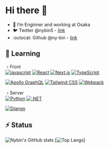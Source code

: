 <!--
**ny-bin/ny-bin** is a ✨ _special_ ✨ repository because its `README.md` (this file) appears on your GitHub profile.

Here are some ideas to get you started:

- 🔭 I’m currently working on ...
- 🌱 I’m currently learning ...
- 👯 I’m looking to collaborate on ...
- 🤔 I’m looking for help with ...
- 💬 Ask me about ...
- 📫 How to reach me: ...
- 😄 Pronouns: ...
- ⚡ Fun fact: ...
-->

#  Hi there 👋
- 🔭 I’m Enginner and working at Osaka
- :bird: Twitter @nybin5 - [link](https://twitter.com/nybin5)
- :octocat: Github @ny-bin - [link](https://github.com/ny-bin)

## 🌱 Learning

・Front  
[![javascript](https://img.shields.io/badge/-javascript-ffffff?style=for-the-badge&labelColor=F7DF1E&logoColor=ffffff&color=f5f5f5&logo=javascript)](https://developer.mozilla.org/en-US/docs/Web/javascript)
[![React](https://img.shields.io/badge/-React-ffffff?style=for-the-badge&labelColor=000000&logoColor=61dafb&color=f5f5f5&logo=React)](https://reactjs.org//)
[![Next.js](https://img.shields.io/badge/-Next.js-ffffff?style=for-the-badge&labelColor=fff&logoColor=000&color=f5f5f5&logo=Next.js)](https://nextjs.org/)
[![TypeScript](https://img.shields.io/badge/-TypeScript-ffffff?style=for-the-badge&labelColor=fff&logoColor=3178C6&color=f5f5f5&logo=TypeScript)](https://www.typescriptlang.org/)

[![Apollo GraphQL](https://img.shields.io/badge/-Apollo%20GraphQL-ffffff?style=for-the-badge&labelColor=fff&logoColor=000&color=f5f5f5&logo=Apollo%20GraphQL)](https://webpack.js.org/)
[![Tailwind CSS](https://img.shields.io/badge/-tailwind_css-ffffff?style=for-the-badge&labelColor=38B2AC&logoColor=ffffff&color=f5f5f5&logo=tailwind-css)](https://tailwindcss.com/)
[![Webpack](https://img.shields.io/badge/-webpack-ffffff?style=for-the-badge&labelColor=8DD6F9&logoColor=ffffff&color=f5f5f5&logo=webpack)](https://webpack.js.org/)


・Server  
[![Python](https://img.shields.io/badge/-Python-ffffff?style=for-the-badge&labelColor=3776AB&logoColor=ffffff&color=f5f5f5&logo=python)](https://www.python.org/)
[![.NET](https://img.shields.io/badge/-.NET-ffffff?style=for-the-badge&labelColor=fff&logoColor=512BD4&color=f5f5f5&logo=.NET)](https://docs.microsoft.com/ja-jp/aspnet/core/?view=aspnetcore-5.0)


[![Django](https://img.shields.io/badge/-Django-ffffff?style=for-the-badge&labelColor=092E20&logoColor=ffffff&color=f5f5f5&logo=django)](https://www.djangoproject.com/)



## ⚡ Status
![Nybin's GitHub stats](https://github-readme-stats.vercel.app/api?username=ny-bin&show_icons=true&theme=dracula)
[![Top Langs](https://github-readme-stats.vercel.app/api/top-langs/?username=ny-bin)]
